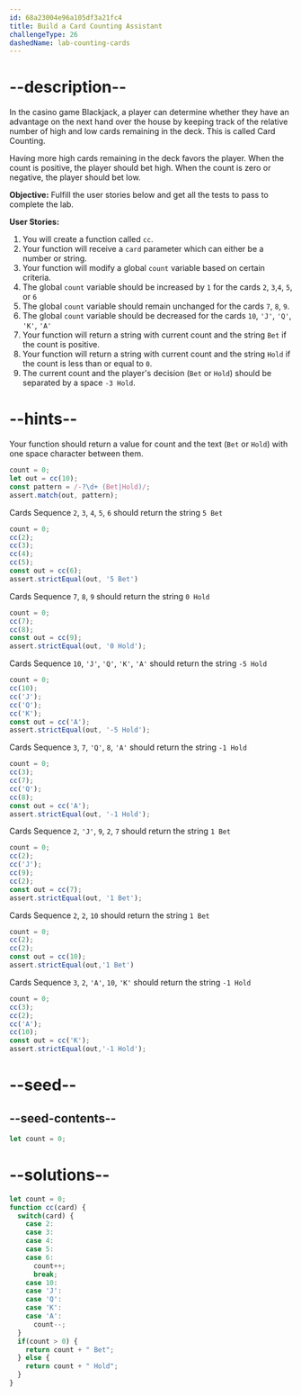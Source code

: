 ```yaml
---
id: 68a23004e96a105df3a21fc4
title: Build a Card Counting Assistant
challengeType: 26
dashedName: lab-counting-cards
---
```


# --description--

In the casino game Blackjack, a player can determine whether they have an advantage on the next hand over the house by keeping track of the relative number of high and low cards remaining in the deck. This is called Card Counting.

Having more high cards remaining in the deck favors the player. When the count is positive, the player should bet high. When the count is zero or negative, the player should bet low.

**Objective:** Fulfill the user stories below and get all the tests to pass to complete the lab.

**User Stories:**

1. You will create a function called `cc`.
1. Your function will receive a `card` parameter which can either be a number or string. 
1. Your function will modify a global `count` variable based on certain criteria. 
1. The global `count` variable should be increased by `1` for the cards `2`, `3`,`4`, `5`, or `6`
1. The global `count` variable should remain unchanged for the cards `7`, `8`, `9`.
1. The global `count` variable should be decreased for the cards `10`, `'J'`, `'Q'`, `'K'`, `'A'`
1. Your function will return a string with current count and the string `Bet` if the count is positive.
1. Your function will return a string with current count and the string `Hold` if the count is less than or equal to `0`. 
1. The current count and the player's decision (`Bet` or `Hold`) should be separated by a space `-3 Hold`. 

# --hints--

Your function should return a value for count and the text (`Bet` or `Hold`) with one space character between them.

```js
count = 0;
let out = cc(10);
const pattern = /-?\d+ (Bet|Hold)/;
assert.match(out, pattern);
```

Cards Sequence `2`, `3`, `4`, `5`, `6` should return the string `5 Bet`

```js
count = 0;
cc(2);
cc(3);
cc(4);
cc(5);
const out = cc(6);
assert.strictEqual(out, '5 Bet')
```

Cards Sequence `7`, `8`, `9` should return the string `0 Hold`

```js
count = 0;
cc(7);
cc(8);
const out = cc(9);
assert.strictEqual(out, '0 Hold');
```

Cards Sequence `10`, `'J'`, `'Q'`, `'K'`, `'A'` should return the string `-5 Hold`

```js
count = 0;
cc(10);
cc('J');
cc('Q');
cc('K');
const out = cc('A');
assert.strictEqual(out, '-5 Hold');
```

Cards Sequence `3`, `7`, `'Q'`, `8`, `'A'` should return the string `-1 Hold`

```js
count = 0;
cc(3);
cc(7);
cc('Q');
cc(8);
const out = cc('A');
assert.strictEqual(out, '-1 Hold');
```

Cards Sequence `2`, `'J'`, `9`, `2`, `7` should return the string `1 Bet`

```js
count = 0;
cc(2);
cc('J');
cc(9);
cc(2);
const out = cc(7);
assert.strictEqual(out, '1 Bet');
```

Cards Sequence `2`, `2`, `10` should return the string `1 Bet`

```js
count = 0;
cc(2);
cc(2);
const out = cc(10);
assert.strictEqual(out,'1 Bet')
```

Cards Sequence `3`, `2`, `'A'`, `10`, `'K'` should return the string `-1 Hold`

```js
count = 0;
cc(3);
cc(2);
cc('A');
cc(10);
const out = cc('K');
assert.strictEqual(out,'-1 Hold');
```

# --seed--

## --seed-contents--


```js
let count = 0;


```

# --solutions--

```js
let count = 0;
function cc(card) {
  switch(card) {
    case 2:
    case 3:
    case 4:
    case 5:
    case 6:
      count++;
      break;
    case 10:
    case 'J':
    case 'Q':
    case 'K':
    case 'A':
      count--;
  }
  if(count > 0) {
    return count + " Bet";
  } else {
    return count + " Hold";
  }
}
```
